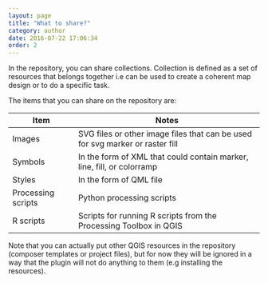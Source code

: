 ```yaml
---
layout: page
title: "What to share?"
category: author
date: 2016-07-22 17:06:34
order: 2
---
```


In the repository, you can share collections. Collection is defined as a set 
of resources that belongs together i.e can be used to create a coherent map 
design or to do a specific task.
 
The items that you can share on the repository are:

Item | Notes
--- | ---
Images | SVG files or other image files that can be used for svg marker or raster fill
Symbols | In the form of XML that could contain marker, line, fill, or colorramp
Styles | In the form of QML file
Processing scripts | Python processing scripts
R scripts | Scripts for running R scripts from the Processing Toolbox in QGIS

Note that you can actually put other QGIS resources in the repository 
(composer templates or project files), but for now they will be ignored in a 
way that the plugin will not do anything to them (e.g installing the resources).

